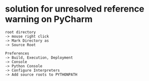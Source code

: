 # solution for unresolved reference warning on PyCharm
```
root directory
-> mouse right click
-> Mark Directory as 
-> Source Root

Preferences
-> Build, Execution, Deployment
-> Console
-> Python Console
-> Configure Interpreters
-> Add source roots to PYTHONPATH
```

